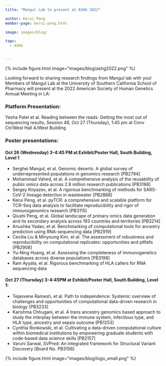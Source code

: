 ```yaml
---
title: "Mangul Lab to present at ASHG 2022"

author: Kerui Peng
member-page: kerui-peng.html

image: images/blog/

tags:
  - ASHG


---
```

{% include figure.html image="images/blog/ashg2022.png" %}

Looking forward to sharing research findings from Mangul lab with you!
Members of Mangul Lab at the University of Southern California School of Pharmacy will present at the 2022 American Society of Human Genetics Annual Meeting in LA:

### **Platform Presentation**: 
Yesha Patel et al. Reading between the reads: Getting the most out of sequencing results, Session 48, Oct 27 (Thursday), 1:45 pm at Conv Ctr/West Hall A/West Building

### Poster presentations: 
#### Oct 26 (Wednesday) 3-4:45 PM at Exhibit/Poster Hall, South Building, Level 1
- Serghei Mangul, et al. Genomic deserts: A global survey of underrepresented populations in genomics research [PB2794]
- Mohammad Vahed, et al. A comprehensive analysis of the reusability of public omics data across 2.8 million research publications [PB3188]
- Sergey Knyazev, et al. A rigorous benchmarking of methods for SARS-CoV-2 lineage detection in wastewater [PB2888]
- Kerui Peng, et al. pyTCR: a comprehensive and scalable platform for TCR-Seq data analysis to facilitate reproducibility and rigor of immunogenomics research [PB3115]
- Qiushi Peng, et al. Global landscape of primary omics data generation and its secondary analysis across 193 countries and territories [PB3214]
- Anushka Yadav, et al. Benchmarking of computational tools for ancestry prediction using RNA-sequencing data [PB2919]
- Cecilia Liu & Minyoung Kim, et al. The assessment of robustness and reproducibility on computational replicates: opportunities and pitfalls [PB2908]
- Yu-Ning Huang, et al. Assessing the completeness of immunogenetics databases across diverse populations [PB3198]
- Ram Ayyala, et al. Rigorous benchmarking of HLA callers for RNA​​ sequencing data
#### Oct 27 (Thursday) 3-4:45PM at Exhibit/Poster Hall, South Building, Level 1:
* Tejasvene Ramesh, et al. Path to independence: Systemic overview of challenges and opportunities of computational data-driven research in biology [PB3233]
* Karishma Chhugani, et al. A trans ancestry genomics based approach to study the interplay between the immune system, infectious type, and HLA type, ancestry and sepsis outcome [PB1253]
* Cynthia Ronkowski, et al. Cultivating a data-driven computational culture within biomedical institutions by empowering graduate students with code-based data science skills [PB2157]
* Varuni Sarwal, SVPred: An integrated framework for Structural Variant Discovery [Board No. PB3156]

{% include figure.html image="images/blog/logo_small.png" %}
